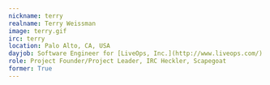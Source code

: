 ```yaml
---
nickname: terry
realname: Terry Weissman
image: terry.gif
irc: terry
location: Palo Alto, CA, USA
dayjob: Software Engineer for [LiveOps, Inc.](http://www.liveops.com/)
role: Project Founder/Project Leader, IRC Heckler, Scapegoat
former: True
---
```


